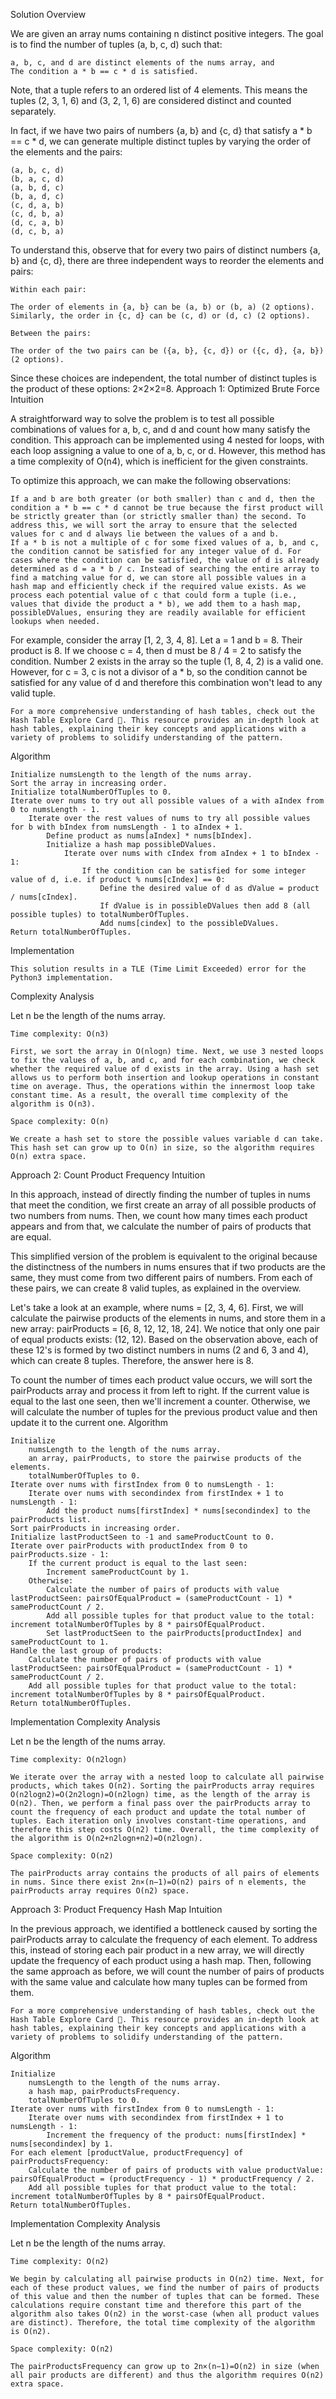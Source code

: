 Solution
Overview

We are given an array nums containing n distinct positive integers. The goal is to find the number of tuples (a, b, c, d) such that:

    a, b, c, and d are distinct elements of the nums array, and
    The condition a * b == c * d is satisfied.

Note, that a tuple refers to an ordered list of 4 elements. This means the tuples (2, 3, 1, 6) and (3, 2, 1, 6) are considered distinct and counted separately.

In fact, if we have two pairs of numbers {a, b} and {c, d} that satisfy a * b == c * d, we can generate multiple distinct tuples by varying the order of the elements and the pairs:

    (a, b, c, d)
    (b, a, c, d)
    (a, b, d, c)
    (b, a, d, c)
    (c, d, a, b)
    (c, d, b, a)
    (d, c, a, b)
    (d, c, b, a)

To understand this, observe that for every two pairs of distinct numbers {a, b} and {c, d}, there are three independent ways to reorder the elements and pairs:

    Within each pair:

    The order of elements in {a, b} can be (a, b) or (b, a) (2 options).
    Similarly, the order in {c, d} can be (c, d) or (d, c) (2 options).

    Between the pairs:

    The order of the two pairs can be ({a, b}, {c, d}) or ({c, d}, {a, b}) (2 options).

Since these choices are independent, the total number of distinct tuples is the product of these options: 2×2×2=8.
Approach 1: Optimized Brute Force
Intuition

A straightforward way to solve the problem is to test all possible combinations of values for a, b, c, and d and count how many satisfy the condition. This approach can be implemented using 4 nested for loops, with each loop assigning a value to one of a, b, c, or d. However, this method has a time complexity of O(n4), which is inefficient for the given constraints.

To optimize this approach, we can make the following observations:

    If a and b are both greater (or both smaller) than c and d, then the condition a * b == c * d cannot be true because the first product will be strictly greater than (or strictly smaller than) the second. To address this, we will sort the array to ensure that the selected values for c and d always lie between the values of a and b.
    If a * b is not a multiple of c for some fixed values of a, b, and c, the condition cannot be satisfied for any integer value of d. For cases where the condition can be satisfied, the value of d is already determined as d = a * b / c. Instead of searching the entire array to find a matching value for d, we can store all possible values in a hash map and efficiently check if the required value exists. As we process each potential value of c that could form a tuple (i.e., values that divide the product a * b), we add them to a hash map, possibleDValues, ensuring they are readily available for efficient lookups when needed.

For example, consider the array [1, 2, 3, 4, 8]. Let a = 1 and b = 8. Their product is 8. If we choose c = 4, then d must be 8 / 4 = 2 to satisfy the condition. Number 2 exists in the array so the tuple (1, 8, 4, 2) is a valid one. However, for c = 3, c is not a divisor of a * b, so the condition cannot be satisfied for any value of d and therefore this combination won't lead to any valid tuple.

    For a more comprehensive understanding of hash tables, check out the Hash Table Explore Card 🔗. This resource provides an in-depth look at hash tables, explaining their key concepts and applications with a variety of problems to solidify understanding of the pattern.

Algorithm

    Initialize numsLength to the length of the nums array.
    Sort the array in increasing order.
    Initialize totalNumberOfTuples to 0.
    Iterate over nums to try out all possible values of a with aIndex from 0 to numsLength - 1.
        Iterate over the rest values of nums to try all possible values for b with bIndex from numsLength - 1 to aIndex + 1.
            Define product as nums[aIndex] * nums[bIndex].
            Initialize a hash map possibleDValues.
                Iterate over nums with cIndex from aIndex + 1 to bIndex - 1:
                    If the condition can be satisfied for some integer value of d, i.e. if product % nums[cIndex] == 0:
                        Define the desired value of d as dValue = product / nums[cIndex].
                        If dValue is in possibleDValues then add 8 (all possible tuples) to totalNumberOfTuples.
                        Add nums[cindex] to the possibleDValues.
    Return totalNumberOfTuples.

Implementation

    This solution results in a TLE (Time Limit Exceeded) error for the Python3 implementation.

Complexity Analysis

Let n be the length of the nums array.

    Time complexity: O(n3)

    First, we sort the array in O(nlogn) time. Next, we use 3 nested loops to fix the values of a, b, and c, and for each combination, we check whether the required value of d exists in the array. Using a hash set allows us to perform both insertion and lookup operations in constant time on average. Thus, the operations within the innermost loop take constant time. As a result, the overall time complexity of the algorithm is O(n3).

    Space complexity: O(n)

    We create a hash set to store the possible values variable d can take. This hash set can grow up to O(n) in size, so the algorithm requires O(n) extra space.

Approach 2: Count Product Frequency
Intuition

In this approach, instead of directly finding the number of tuples in nums that meet the condition, we first create an array of all possible products of two numbers from nums. Then, we count how many times each product appears and from that, we calculate the number of pairs of products that are equal.

This simplified version of the problem is equivalent to the original because the distinctness of the numbers in nums ensures that if two products are the same, they must come from two different pairs of numbers. From each of these pairs, we can create 8 valid tuples, as explained in the overview.

Let's take a look at an example, where nums = [2, 3, 4, 6].
First, we will calculate the pairwise products of the elements in nums, and store them in a new array: pairProducts = [6, 8, 12, 12, 18, 24].
We notice that only one pair of equal products exists: (12, 12). Based on the observation above, each of these 12's is formed by two distinct numbers in nums (2 and 6, 3 and 4), which can create 8 tuples. Therefore, the answer here is 8.

To count the number of times each product value occurs, we will sort the pairProducts array and process it from left to right. If the current value is equal to the last one seen, then we'll increment a counter. Otherwise, we will calculate the number of tuples for the previous product value and then update it to the current one.
Algorithm

    Initialize
        numsLength to the length of the nums array.
        an array, pairProducts, to store the pairwise products of the elements.
        totalNumberOfTuples to 0.
    Iterate over nums with firstIndex from 0 to numsLength - 1:
        Iterate over nums with secondindex from firstIndex + 1 to numsLength - 1:
            Add the product nums[firstIndex] * nums[secondindex] to the pairProducts list.
    Sort pairProducts in increasing order.
    Initialize lastProductSeen to -1 and sameProductCount to 0.
    Iterate over pairProducts with productIndex from 0 to pairProducts.size - 1:
        If the current product is equal to the last seen:
            Increment sameProductCount by 1.
        Otherwise:
            Calculate the number of pairs of products with value lastProductSeen: pairsOfEqualProduct = (sameProductCount - 1) * sameProductCount / 2.
            Add all possible tuples for that product value to the total: increment totalNumberOfTuples by 8 * pairsOfEqualProduct.
            Set lastProductSeen to the pairProducts[productIndex] and sameProductCount to 1.
    Handle the last group of products:
        Calculate the number of pairs of products with value lastProductSeen: pairsOfEqualProduct = (sameProductCount - 1) * sameProductCount / 2.
        Add all possible tuples for that product value to the total: increment totalNumberOfTuples by 8 * pairsOfEqualProduct.
    Return totalNumberOfTuples.

Implementation
Complexity Analysis

Let n be the length of the nums array.

    Time complexity: O(n2logn)

    We iterate over the array with a nested loop to calculate all pairwise products, which takes O(n2). Sorting the pairProducts array requires O(n2logn2)=O(2n2logn)=O(n2logn) time, as the length of the array is O(n2). Then, we perform a final pass over the pairProducts array to count the frequency of each product and update the total number of tuples. Each iteration only involves constant-time operations, and therefore this step costs O(n2) time. Overall, the time complexity of the algorithm is O(n2+n2logn+n2)=O(n2logn).

    Space complexity: O(n2)

    The pairProducts array contains the products of all pairs of elements in nums. Since there exist 2n×(n−1)​=O(n2) pairs of n elements, the pairProducts array requires O(n2) space.

Approach 3: Product Frequency Hash Map
Intuition

In the previous approach, we identified a bottleneck caused by sorting the pairProducts array to calculate the frequency of each element. To address this, instead of storing each pair product in a new array, we will directly update the frequency of each product using a hash map. Then, following the same approach as before, we will count the number of pairs of products with the same value and calculate how many tuples can be formed from them.

    For a more comprehensive understanding of hash tables, check out the Hash Table Explore Card 🔗. This resource provides an in-depth look at hash tables, explaining their key concepts and applications with a variety of problems to solidify understanding of the pattern.

Algorithm

    Initialize
        numsLength to the length of the nums array.
        a hash map, pairProductsFrequency.
        totalNumberOfTuples to 0.
    Iterate over nums with firstIndex from 0 to numsLength - 1:
        Iterate over nums with secondindex from firstIndex + 1 to numsLength - 1:
            Increment the frequency of the product: nums[firstIndex] * nums[secondindex] by 1.
    For each element [productValue, productFrequency] of pairProductsFrequency:
        Calculate the number of pairs of products with value productValue: pairsOfEqualProduct = (productFrequency - 1) * productFrequency / 2.
        Add all possible tuples for that product value to the total: increment totalNumberOfTuples by 8 * pairsOfEqualProduct.
    Return totalNumberOfTuples.

Implementation
Complexity Analysis

Let n be the length of the nums array.

    Time complexity: O(n2)

    We begin by calculating all pairwise products in O(n2) time. Next, for each of these product values, we find the number of pairs of products of this value and then the number of tuples that can be formed. These calculations require constant time and therefore this part of the algorithm also takes O(n2) in the worst-case (when all product values are distinct). Therefore, the total time complexity of the algorithm is O(n2).

    Space complexity: O(n2)

    The pairProductsFrequency can grow up to 2n×(n−1)​=O(n2) in size (when all pair products are different) and thus the algorithm requires O(n2) extra space.
